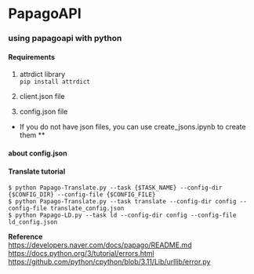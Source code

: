 # PapagoAPI
### using papagoapi with python

#### Requirements 
1. attrdict library   
    `pip install attrdict`   
    
2. client.json file 
3. config.json file 

* If you do not have json files, you can use create_jsons.ipynb to create them **

#### about config.json 


#### Translate tutorial
    $ python Papago-Translate.py --task {$TASK_NAME} --config-dir {$CONFIG_DIR} --config-file {$CONFIG_FILE}   
    $ python Papago-Translate.py --task translate --config-dir config --config-file translate_config.json
    $ python Papago-LD.py --task ld --config-dir config --config-file ld_config.json
   
**Reference**   
https://developers.naver.com/docs/papago/README.md   
https://docs.python.org/3/tutorial/errors.html   
https://github.com/python/cpython/blob/3.11/Lib/urllib/error.py
